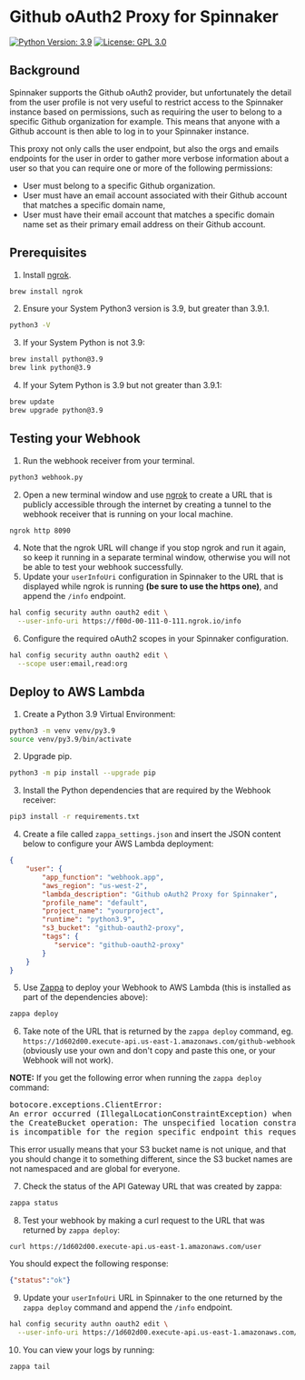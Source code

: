 # Github oAuth2 Proxy for Spinnaker

[![Python Version: 3.9](
https://img.shields.io/badge/Python%20application-v3.9-blue
)](https://www.python.org/downloads/release/python-3913/)
[![License: GPL 3.0](
https://img.shields.io/github/license/ashleykleynhans/github-oauth-proxy
)](https://opensource.org/licenses/GPL-3.0)

## Background

Spinnaker supports the Github oAuth2 provider, but unfortunately the
detail from the user profile is not very useful to restrict access to
the Spinnaker instance based on permissions, such as requiring the user
to belong to a specific Github organization for example.  This means
that anyone with a Github account is then able to log in to your
Spinnaker instance.

This proxy not only calls the user endpoint, but also the orgs and
emails endpoints for the user in order to gather more verbose information
about a user so that you can require one or more of the following
permissions:

- User must belong to a specific Github organization.
- User must have an email account associated with their Github account
that matches a specific domain name,
- User must have their email account that matches a specific domain
name set as their primary email address on their Github account.

## Prerequisites

1. Install [ngrok](https://ngrok.com/).
```bash
brew install ngrok
```
2. Ensure your System Python3 version is 3.9, but greater than 3.9.1.
```bash
python3 -V
```
3. If your System Python is not 3.9:
```bash
brew install python@3.9
brew link python@3.9
```
4. If your Sytem Python is 3.9 but not greater than 3.9.1:
```bash
brew update
brew upgrade python@3.9
```

## Testing your Webhook

1. Run the webhook receiver from your terminal.
```bash
python3 webhook.py
```
2. Open a new terminal window and use [ngrok](https://ngrok.com/) to create
a URL that is publicly accessible through the internet by creating a tunnel
to the webhook receiver that is running on your local machine.
```bash
ngrok http 8090
```
4. Note that the ngrok URL will change if you stop ngrok and run it again,
   so keep it running in a separate terminal window, otherwise you will not
   be able to test your webhook successfully.
5. Update your `userInfoUri` configuration in Spinnaker to the URL that is
   displayed while ngrok is running **(be sure to use the https one)**, and
   append the `/info` endpoint.
```bash
hal config security authn oauth2 edit \
  --user-info-uri https://f00d-00-111-0-111.ngrok.io/info
```
6. Configure the required oAuth2 scopes in your Spinnaker configuration.
```bash
hal config security authn oauth2 edit \
  --scope user:email,read:org
```

## Deploy to AWS Lambda

1. Create a Python 3.9 Virtual Environment:
```bash
python3 -m venv venv/py3.9
source venv/py3.9/bin/activate
```
2. Upgrade pip.
```bash
python3 -m pip install --upgrade pip
```
3. Install the Python dependencies that are required by the Webhook receiver:
```bash
pip3 install -r requirements.txt
```
4. Create a file called `zappa_settings.json` and insert the JSON content below
to configure your AWS Lambda deployment:
```json
{
    "user": {
        "app_function": "webhook.app",
        "aws_region": "us-west-2",
        "lambda_description": "Github oAuth2 Proxy for Spinnaker",
        "profile_name": "default",
        "project_name": "yourproject",
        "runtime": "python3.9",
        "s3_bucket": "github-oauth2-proxy",
        "tags": {
           "service": "github-oauth2-proxy"
        }
    }
}
```
5. Use [Zappa](https://github.com/Zappa/Zappa) to deploy your Webhook
to AWS Lambda (this is installed as part of the dependencies above):
```bash
zappa deploy
```
6. Take note of the URL that is returned by the `zappa deploy` command,
eg. `https://1d602d00.execute-api.us-east-1.amazonaws.com/github-webhook`
   (obviously use your own and don't copy and paste this one, or your
Webhook will not work).

**NOTE:** If you get the following error when running the `zappa deploy` command:

<pre>
botocore.exceptions.ClientError:
An error occurred (IllegalLocationConstraintException) when calling
the CreateBucket operation: The unspecified location constraint
is incompatible for the region specific endpoint this request was sent to.
</pre>

This error usually means that your S3 bucket name is not unique, and that you
should change it to something different, since the S3 bucket names are not
namespaced and are global for everyone.

7. Check the status of the API Gateway URL that was created by zappa:
```bash
zappa status
```
8. Test your webhook by making a curl request to the URL that was returned
by `zappa deploy`:
```
curl https://1d602d00.execute-api.us-east-1.amazonaws.com/user
```
You should expect the following response:
```json
{"status":"ok"}
```
9. Update your `userInfoUri` URL in Spinnaker to the one returned by the
`zappa deploy` command and append the `/info` endpoint.
```bash
hal config security authn oauth2 edit \
  --user-info-uri https://1d602d00.execute-api.us-east-1.amazonaws.com/user/info
```
10. You can view your logs by running:
```bash
zappa tail
```
